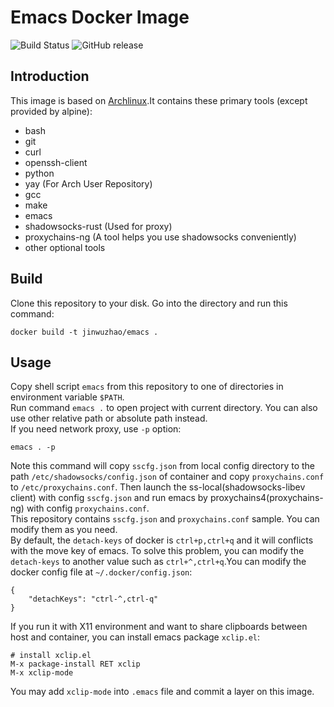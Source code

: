 # Emacs Docker Image

![Build Status](https://github.com/JinWuZhao/docker-emacs/actions/workflows/docker-image.yml/badge.svg) ![GitHub release](https://img.shields.io/github/tag/JinWuZhao/docker-emacs.svg)  

## Introduction

This image is based on [Archlinux](https://hub.docker.com/_/archlinux/).It contains these primary tools (except provided by alpine):  
- bash
- git
- curl
- openssh-client
- python
- yay (For Arch User Repository)
- gcc
- make
- emacs
- shadowsocks-rust (Used for proxy)
- proxychains-ng (A tool helps you use shadowsocks conveniently)
- other optional tools

## Build

Clone this repository to your disk. Go into the directory and run this command:  
```
docker build -t jinwuzhao/emacs .
```

## Usage

Copy shell script `emacs` from this repository to one of directories in environment variable `$PATH`.  
Run command `emacs .` to open project with current directory. You can also use other relative path or absolute path instead.  
If you need network proxy, use `-p` option:  
```
emacs . -p
```
Note this command will copy `sscfg.json` from local config directory to the path `/etc/shadowsocks/config.json` of container and copy `proxychains.conf` to `/etc/proxychains.conf`. Then launch the ss-local(shadowsocks-libev client) with config `sscfg.json` and run emacs by proxychains4(proxychains-ng) with config `proxychains.conf`.  
This repository contains `sscfg.json` and `proxychains.conf` sample. You can modify them as you need.  
By default, the `detach-keys` of docker is `ctrl+p,ctrl+q` and it will conflicts with the move key of emacs. To solve this problem, you can modify the `detach-keys` to another value such as `ctrl+^,ctrl+q`.You can modify the docker config file at `~/.docker/config.json`:  
```
{
	"detachKeys": "ctrl-^,ctrl-q"
}
```
If you run it with X11 environment and want to share clipboards between host and container, you can install emacs package `xclip.el`:  
```
# install xclip.el
M-x package-install RET xclip
M-x xclip-mode
```
You may add `xclip-mode` into `.emacs` file and commit a layer on this image.
